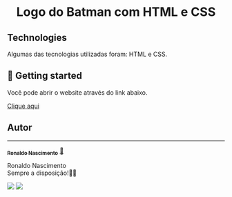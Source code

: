 <h1 align="center">
  Logo do Batman com HTML e CSS 
</h1>

## Technologies

Algumas das tecnologias utilizadas foram: HTML e CSS.

## 🔔 Getting started

Você pode abrir o website através do link abaixo.

<a href="https://ronaldonascimentocg.github.io/batman-css/" target="" alt="">Clique aqui</a>
<!-- `https://ronaldonascimentocg.github.io/batman-css/` -->

 
## Autor
---

<a href="https://www.linkedin.com/in/ronaldo-nascimento-1b50548a/">
 <!-- <img style="border-radius: 50%;" src="" width="100px;" alt=""/> -->
 <!-- <br /> -->
 <sub><b>Ronaldo Nascimento</b></sub></a>  <a href="https://www.linkedin.com/in/ronaldo-nascimento-1b50548a/" title="LinkedIn">🚀</a>


Ronaldo Nascimento
<br> Sempre a disposição!👋🏽 </br>


 <div> 
  <a href = "mailto:ronaldonascimentocg@gmail.com"><img src="https://img.shields.io/badge/-Gmail-%23333?style=for-the-badge&logo=gmail&logoColor=white" target="_blank"></a>
  <a href="https://www.linkedin.com/in/ronaldo-nascimento-1b50548a/" target="_blank"><img src="https://img.shields.io/badge/-LinkedIn-%230077B5?style=for-the-badge&logo=linkedin&logoColor=white" target="_blank"></a> 
</div>
